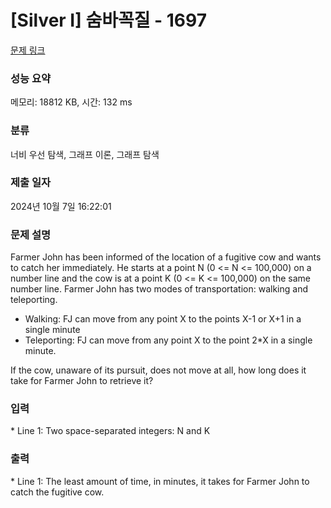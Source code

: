 # [Silver I] 숨바꼭질 - 1697 

[문제 링크](https://www.acmicpc.net/problem/1697) 

### 성능 요약

메모리: 18812 KB, 시간: 132 ms

### 분류

너비 우선 탐색, 그래프 이론, 그래프 탐색

### 제출 일자

2024년 10월 7일 16:22:01

### 문제 설명

<p>Farmer John has been informed of the location of a fugitive cow and wants to catch her immediately. He starts at a point N (0 <= N <= 100,000) on a number line and the cow is at a point K (0 <= K <= 100,000) on the same number line. Farmer John has two modes of transportation: walking and teleporting.</p>

<ul>
	<li>Walking: FJ can move from any point X to the points X-1 or X+1 in a single minute</li>
	<li>Teleporting: FJ can move from any point X to the point 2*X in a single minute.</li>
</ul>

<p>If the cow, unaware of its pursuit, does not move at all, how long does it take for Farmer John to retrieve it?</p>

### 입력 

 <p>* Line 1: Two space-separated integers: N and K</p>

<p> </p>

### 출력 

 <p>* Line 1: The least amount of time, in minutes, it takes for Farmer John to catch the fugitive cow.</p>

<p> </p>

